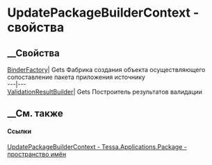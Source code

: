 # UpdatePackageBuilderContext - свойства
##  __Свойства
[BinderFactory](P_Tessa_Applications_Package_UpdatePackageBuilderContext_BinderFactory.htm)|
Gets Фабрика создания объекта осуществляющего сопоставление пакета приложения
источнику  
---|---  
[ValidationResultBuilder](P_Tessa_Applications_Package_UpdatePackageBuilderContext_ValidationResultBuilder.htm)|
Gets Построитель результатов валидации  
## __См. также
#### Ссылки
[UpdatePackageBuilderContext -
](T_Tessa_Applications_Package_UpdatePackageBuilderContext.htm)
[Tessa.Applications.Package - пространство
имён](N_Tessa_Applications_Package.htm)
